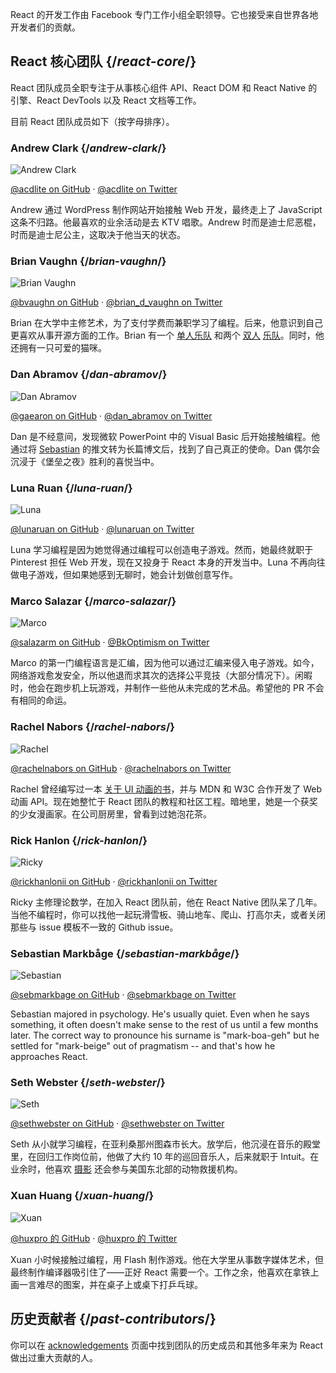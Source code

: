 ---
---

<Intro>

React 的开发工作由 Facebook 专门工作小组全职领导。它也接受来自世界各地开发者们的贡献。

</Intro>

## React 核心团队 {/*react-core*/}

React 团队成员全职专注于从事核心组件 API、React DOM 和 React Native 的引擎、React DevTools 以及 React 文档等工作。

目前 React 团队成员如下（按字母排序）。

### Andrew Clark {/*andrew-clark*/}

![Andrew Clark](../images/team/acdlite.jpg)

[@acdlite on GitHub](https://github.com/acdlite) &middot; [@acdlite on Twitter](https://twitter.com/acdlite)

Andrew 通过 WordPress 制作网站开始接触 Web 开发，最终走上了 JavaScript 这条不归路。他最喜欢的业余活动是去 KTV 唱歌。Andrew 时而是迪士尼恶棍，时而是迪士尼公主，这取决于他当天的状态。

### Brian Vaughn {/*brian-vaughn*/}

![Brian Vaughn](../images/team/bvaughn.jpg)

[@bvaughn on GitHub](https://github.com/bvaughn) &middot; [@brian\_d\_vaughn on Twitter](https://twitter.com/brian_d_vaughn)

Brian 在大学中主修艺术，为了支付学费而兼职学习了编程。后来，他意识到自己更喜欢从事开源方面的工作。Brian 有一个 [单人乐队](https://soundcloud.com/brianvaughn/) 和两个 [双人](https://soundcloud.com/pilotlessdrone) [乐队](https://soundcloud.com/pinwurm)。同时，他还拥有一只可爱的猫咪。

### Dan Abramov {/*dan-abramov*/}

![Dan Abramov](../images/team/gaearon.jpg)

[@gaearon on GitHub](https://github.com/gaearon) &middot; [@dan_abramov on Twitter](https://twitter.com/dan_abramov)

Dan 是不经意间，发现微软 PowerPoint 中的 Visual Basic 后开始接触编程。他通过将 [Sebastian](#sebastian-markbage) 的推文转为长篇博文后，找到了自己真正的使命。Dan 偶尔会沉浸于《堡垒之夜》胜利的喜悦当中。

### Luna Ruan {/*luna-ruan*/}

![Luna](../images/team/lunaruan.jpg)

[@lunaruan on GitHub](https://github.com/lunaruan) &middot; [@lunaruan on Twitter](https://twitter.com/lunaruan)

Luna 学习编程是因为她觉得通过编程可以创造电子游戏。然而，她最终就职于 Pinterest 担任 Web 开发，现在又投身于 React 本身的开发当中。Luna 不再向往做电子游戏，但如果她感到无聊时，她会计划做创意写作。

### Marco Salazar {/*marco-salazar*/}

![Marco](../images/team/salazarm.jpeg)

[@salazarm on GitHub](https://github.com/salazarm) &middot; [@BkOptimism on Twitter](https://twitter.com/BkOptimism)

Marco 的第一门编程语言是汇编，因为他可以通过汇编来侵入电子游戏。如今，网络游戏愈发安全，所以他退而求其次的选择公平竞技（大部分情况下）。闲暇时，他会在跑步机上玩游戏，并制作一些他从未完成的艺术品。希望他的 PR 不会有相同的命运。

### Rachel Nabors {/*rachel-nabors*/}

![Rachel](../images/team/rnabors.jpg)

[@rachelnabors on GitHub](https://github.com/rachelnabors) &middot; [@rachelnabors on Twitter](https://twitter.com/rachelnabors)

Rachel 曾经编写过一本 [关于 UI 动画的书](https://abookapart.com/products/animation-at-work)，并与 MDN 和 W3C 合作开发了 Web 动画 API。现在她整忙于 React 团队的教程和社区工程。暗地里，她是一个获奖的少女漫画家。在公司厨房里，曾看到过她泡花茶。

### Rick Hanlon {/*rick-hanlon*/}

![Ricky](../images/team/rickhanlonii.jpg)

[@rickhanlonii on GitHub](https://github.com/rickhanlonii) &middot; [@rickhanlonii on Twitter](https://twitter.com/rickhanlonii)

Ricky 主修理论数学，在加入 React 团队前，他在 React Native 团队呆了几年。当他不编程时，你可以找他一起玩滑雪板、骑山地车、爬山、打高尔夫，或者关闭那些与 issue 模板不一致的 Github issue。

### Sebastian Markbåge {/*sebastian-markbåge*/}

![Sebastian](../images/team/sebmarkbage.jpg)

[@sebmarkbage on GitHub](https://github.com/sebmarkbage) &middot; [@sebmarkbage on Twitter](https://twitter.com/sebmarkbage)

Sebastian majored in psychology. He's usually quiet. Even when he says something, it often doesn't make sense to the rest of us until a few months later. The correct way to pronounce his surname is "mark-boa-geh" but he settled for "mark-beige" out of pragmatism -- and that's how he approaches React.

### Seth Webster {/*seth-webster*/}

![Seth](../images/team/sethwebster.jpg)

[@sethwebster on GitHub](https://github.com/sethwebster) &middot; [@sethwebster on Twitter](https://twitter.com/sethwebster)

Seth 从小就学习编程，在亚利桑那州图森市长大。放学后，他沉浸在音乐的殿堂里，在回归工作岗位前，他做了大约 10 年的巡回音乐人，后来就职于 Intuit。在业余时，他喜欢 [摄影](https://www.sethwebster.com) 还会参与美国东北部的动物救援机构。

### Xuan Huang {/*xuan-huang*/}

![Xuan](../images/team/huxpro.jpg)

[@huxpro 的 GitHub](https://github.com/huxpro) &middot; [@huxpro 的 Twitter](https://twitter.com/huxpro)

Xuan 小时候接触过编程，用 Flash 制作游戏。他在大学里从事数字媒体艺术，但最终制作编译器吸引住了——正好 React 需要一个。工作之余，他喜欢在拿铁上画一言难尽的图案，并在桌子上或桌下打乒乓球。

## 历史贡献者 {/*past-contributors*/}

你可以在 [acknowledgements](/community/acknowledgements) 页面中找到团队的历史成员和其他多年来为 React 做出过重大贡献的人。
